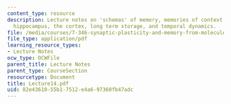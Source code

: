 ```yaml
---
content_type: resource
description: Lecture notes on 'schemas' of memory, memories of context in space, the
  hippocampus, the cortex, long term storage, and temporal dynamics.
file: /media/courses/7-346-synaptic-plasticity-and-memory-from-molecules-to-behavior-fall-2007/82e4361055b17512e4a697360fb47adc_Lecture14.pdf
file_type: application/pdf
learning_resource_types:
- Lecture Notes
ocw_type: OCWFile
parent_title: Lecture Notes
parent_type: CourseSection
resourcetype: Document
title: Lecture14.pdf
uid: 82e43610-55b1-7512-e4a6-97360fb47adc
---
```

